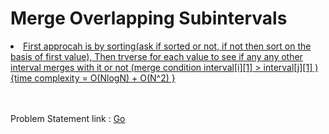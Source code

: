 <h1>Merge Overlapping Subintervals </h1>
<u>
  <li>First approcah is by sorting(ask if sorted or not, if not then sort on the basis of first value), Then trverse for each value to see if any any other interval merges with it or not (merge condition interval[i][1] > interval[j][1] ) {time complexity = O(NlogN) + O(N^2) }</li>
</u>
<br><br>
<p> Problem Statement link : <a href="https://leetcode.com/problems/merge-intervals/solution/" target="_blank">Go</a></p>
